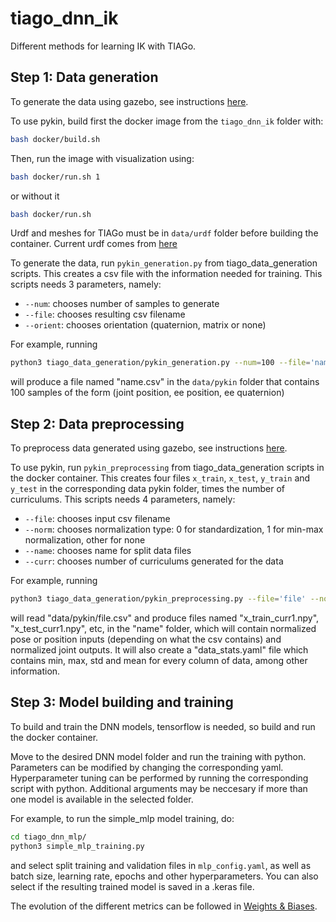 # tiago_dnn_ik

Different methods for learning IK with TIAGo.

## Step 1: Data generation
To generate the data using gazebo, see instructions [here](tiago_data_generation/datagen_info.md).

To use pykin, build first the docker image from the `tiago_dnn_ik` folder with:
```bash
bash docker/build.sh
```
Then, run the image with visualization using:
```bash
bash docker/run.sh 1
```
or without it
```bash
bash docker/run.sh
```
Urdf and meshes for TIAGo must be in `data/urdf` folder before building the container. Current urdf comes from [here](https://gitioc.upc.edu/rostutorials/ktmpb/-/blob/d9caa6ef59ffe14d557de47f60590e62d4cf4efa/demos/models/robots/tiago/)

To generate the data, run `pykin_generation.py` from tiago_data_generation scripts. This creates a csv file with the information needed for training.
This scripts needs 3 parameters, namely:
- `--num`: chooses number of samples to generate
- `--file`: chooses resulting csv filename
- `--orient`: chooses orientation (quaternion, matrix or none)

For example, running
```bash
python3 tiago_data_generation/pykin_generation.py --num=100 --file='name' --orient='quaternion'
```
will produce a file named "name.csv" in the `data/pykin` folder that contains 100 samples of the form (joint position, ee position, ee quaternion)

## Step 2: Data preprocessing
To preprocess data generated using gazebo, see instructions [here](tiago_data_generation/datagen_info.md).

To use pykin, run `pykin_preprocessing` from tiago_data_generation scripts in the docker container. This creates four files `x_train`, `x_test`, `y_train` and `y_test` in the corresponding data pykin folder, times the number of curriculums. This scripts needs 4 parameters, namely:
- `--file`: chooses input csv filename
- `--norm`: chooses normalization type: 0 for standardization, 1 for min-max normalization, other for none
- `--name`: chooses name for split data files
- `--curr`: chooses number of curriculums generated for the data

For example, running
```bash
python3 tiago_data_generation/pykin_preprocessing.py --file='file' --norm=1 --name='name' --curr=1
```
will read "data/pykin/file.csv" and produce files named "x_train_curr1.npy", "x_test_curr1.npy", etc, in the "name" folder, which will contain normalized pose or position inputs (depending on what the csv contains) and normalized joint outputs. It will also create a "data_stats.yaml" file which contains min, max, std and mean for every column of data, among other information.

## Step 3: Model building and training
To build and train the DNN models, tensorflow is needed, so build and run the docker container. 

Move to the desired DNN model folder and run the training with python. Parameters can be modified by changing the corresponding yaml.
Hyperparameter tuning can be performed by running the corresponding script with python. Additional arguments may be neccesary if more than one model is available in the selected folder.

For example, to run the simple_mlp model training, do:
```bash
cd tiago_dnn_mlp/
python3 simple_mlp_training.py
```
and select split training and validation files in `mlp_config.yaml`, as well as batch size, learning rate, epochs and other hyperparameters. You can also select if the resulting trained model is saved in a .keras file. 

The evolution of the different metrics can be followed in [Weights & Biases](https://wandb.ai/100518472/tiago_ik?nw=nwuser100518472).
